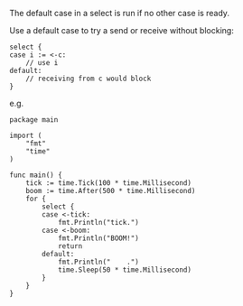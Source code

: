 The default case in a select is run if no other case is ready.

Use a default case to try a send or receive without blocking:
```golang
select {
case i := <-c:
    // use i
default:
    // receiving from c would block
}
```

e.g.
```golang
package main

import (
	"fmt"
	"time"
)

func main() {
	tick := time.Tick(100 * time.Millisecond)
	boom := time.After(500 * time.Millisecond)
	for {
		select {
		case <-tick:
			fmt.Println("tick.")
		case <-boom:
			fmt.Println("BOOM!")
			return
		default:
			fmt.Println("    .")
			time.Sleep(50 * time.Millisecond)
		}
	}
}
```
